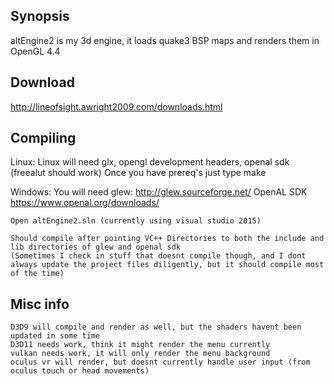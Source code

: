 ## Synopsis

altEngine2 is my 3d engine, it loads quake3 BSP maps and renders them in OpenGL 4.4

## Download

http://lineofsight.awright2009.com/downloads.html

## Compiling

Linux:
	Linux will need glx, opengl development headers, openal sdk (freealut should work)
	Once you have prereq's just type make

Windows:
	You will need glew:
		http://glew.sourceforge.net/
	OpenAL SDK
		https://www.openal.org/downloads/

	Open altEngine2.sln (currently using visual studio 2015)

	Should compile after pointing VC++ Directories to both the include and lib directories of glew and openal sdk
	(Sometimes I check in stuff that doesnt compile though, and I dont always update the project files diligently, but it should compile most of the time)


## Misc info

	D3D9 will compile and render as well, but the shaders havent been updated in some time
	D3D11 needs work, think it might render the menu currently
	vulkan needs work, it will only render the menu background
	oculus vr will render, but doesnt currently handle user input (from oculus touch or head movements)